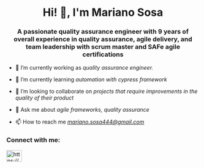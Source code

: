 <h1 align="center">Hi! 👋, I'm Mariano Sosa</h1>
<h3 align="center">A passionate quality assurance engineer with 9 years of overall experience in quality assurance, agile delivery, and team leadership with scrum master and SAFe agile certifications</h3>

- 🔭 I’m currently working as *quality assurance engineer.*

- 🌱 I’m currently learning *automation with cypress framework*

- 🤝 I’m looking to collaborate on *projects that require improvements in the quality of their product*

- 💬 Ask me about *agile frameworks, quality assurance*

- 📫 How to reach me *mariano.sosa444@gmail.com*

<h3 align="left">Connect with me:</h3>
<p align="left">
<a href="https://www.linkedin.com/in/mariano-agustin-sosa/" target="blank"><img align="center" src="https://cdn.jsdelivr.net/npm/simple-icons@3.0.1/icons/linkedin.svg" alt="https://www.linkedin.com/in/mariano-agustin-sosa/" height="30" width="40" /></a>
</p>
